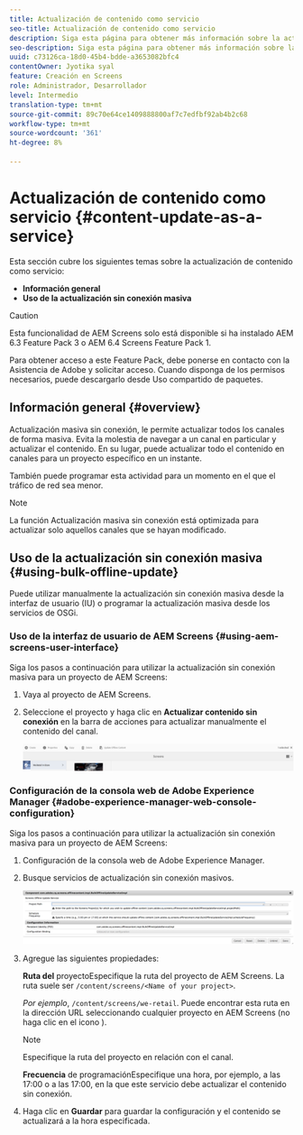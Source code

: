 ```yaml
---
title: Actualización de contenido como servicio
seo-title: Actualización de contenido como servicio
description: Siga esta página para obtener más información sobre la actualización de contenido como servicio.
seo-description: Siga esta página para obtener más información sobre la actualización de contenido como servicio.
uuid: c73126ca-18d0-45b4-bdde-a3653082bfc4
contentOwner: Jyotika syal
feature: Creación en Screens
role: Administrador, Desarrollador
level: Intermedio
translation-type: tm+mt
source-git-commit: 89c70e64ce1409888800af7c7edfbf92ab4b2c68
workflow-type: tm+mt
source-wordcount: '361'
ht-degree: 8%

---
```



# Actualización de contenido como servicio {#content-update-as-a-service}

Esta sección cubre los siguientes temas sobre la actualización de contenido como servicio:

* **Información general**
* **Uso de la actualización sin conexión masiva**

>[!CAUTION]
>
>Esta funcionalidad de AEM Screens solo está disponible si ha instalado AEM 6.3 Feature Pack 3 o AEM 6.4 Screens Feature Pack 1.
>
>Para obtener acceso a este Feature Pack, debe ponerse en contacto con la Asistencia de Adobe y solicitar acceso. Cuando disponga de los permisos necesarios, puede descargarlo desde Uso compartido de paquetes.

## Información general {#overview}

Actualización masiva sin conexión, le permite actualizar todos los canales de forma masiva. Evita la molestia de navegar a un canal en particular y actualizar el contenido. En su lugar, puede actualizar todo el contenido en canales para un proyecto específico en un instante.

También puede programar esta actividad para un momento en el que el tráfico de red sea menor.

>[!NOTE]
>
>La función Actualización masiva sin conexión está optimizada para actualizar solo aquellos canales que se hayan modificado.

## Uso de la actualización sin conexión masiva {#using-bulk-offline-update}

Puede utilizar manualmente la actualización sin conexión masiva desde la interfaz de usuario (IU) o programar la actualización masiva desde los servicios de OSGi.

### Uso de la interfaz de usuario de AEM Screens {#using-aem-screens-user-interface}

Siga los pasos a continuación para utilizar la actualización sin conexión masiva para un proyecto de AEM Screens:

1. Vaya al proyecto de AEM Screens.
1. Seleccione el proyecto y haga clic en **Actualizar contenido sin conexión** en la barra de acciones para actualizar manualmente el contenido del canal.

   ![screen_shot_2018-04-24at122256pm](assets/screen_shot_2018-04-24at122256pm.png)

### Configuración de la consola web de Adobe Experience Manager {#adobe-experience-manager-web-console-configuration}

Siga los pasos a continuación para utilizar la actualización sin conexión masiva para un proyecto de AEM Screens:

1. Configuración de la consola web de Adobe Experience Manager.
1. Busque servicios de actualización sin conexión masivos.

   ![screen_shot_2018-04-24at121428pm](assets/screen_shot_2018-04-24at121428pm.png)

1. Agregue las siguientes propiedades:

   **Ruta del** proyectoEspecifique la ruta del proyecto de AEM Screens. La ruta suele ser `/content/screens/<Name of your project>`.

   *Por ejemplo*, `/content/screens/we-retail`. Puede encontrar esta ruta en la dirección URL seleccionando cualquier proyecto en AEM Screens (no haga clic en el icono ).

   >[!NOTE]
   >
   >Especifique la ruta del proyecto en relación con el canal.

   **Frecuencia** de programaciónEspecifique una hora, por ejemplo, a las 17:00 o a las 17:00, en la que este servicio debe actualizar el contenido sin conexión.

1. Haga clic en **Guardar** para guardar la configuración y el contenido se actualizará a la hora especificada.

